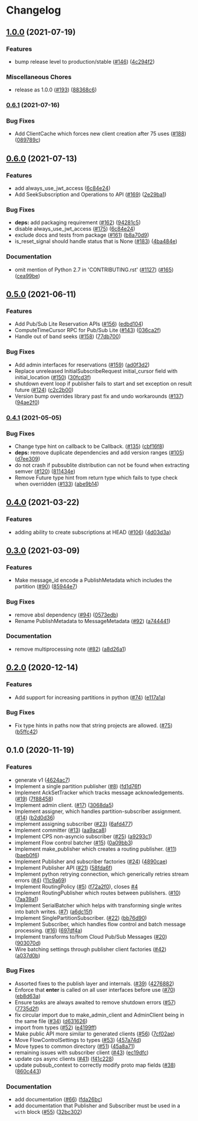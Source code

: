 # Changelog

## [1.0.0](https://www.github.com/googleapis/python-pubsublite/compare/v0.6.1...v1.0.0) (2021-07-19)


### Features

* bump release level to production/stable ([#146](https://www.github.com/googleapis/python-pubsublite/issues/146)) ([4c294f2](https://www.github.com/googleapis/python-pubsublite/commit/4c294f262d882bcf7adc8ca96a1cbb8268fd39d5))


### Miscellaneous Chores

* release as 1.0.0 ([#193](https://www.github.com/googleapis/python-pubsublite/issues/193)) ([88368c6](https://www.github.com/googleapis/python-pubsublite/commit/88368c6826525ee74fe63efc89dda3acb670c130))

### [0.6.1](https://www.github.com/googleapis/python-pubsublite/compare/v0.6.0...v0.6.1) (2021-07-16)


### Bug Fixes

* Add ClientCache which forces new client creation after 75 uses ([#188](https://www.github.com/googleapis/python-pubsublite/issues/188)) ([089789c](https://www.github.com/googleapis/python-pubsublite/commit/089789c54e876615157ec7e05b79000fc93e2dd9))

## [0.6.0](https://www.github.com/googleapis/python-pubsublite/compare/v0.5.0...v0.6.0) (2021-07-13)


### Features

* add always_use_jwt_access ([6c84e24](https://www.github.com/googleapis/python-pubsublite/commit/6c84e24ce6e3e0c50f2807c2e98db47fe0424715))
* Add SeekSubscription and Operations to API ([#169](https://www.github.com/googleapis/python-pubsublite/issues/169)) ([2e29ba1](https://www.github.com/googleapis/python-pubsublite/commit/2e29ba1f39f299acf97e543db355bf8ebfcdf121))


### Bug Fixes

* **deps:** add packaging requirement ([#162](https://www.github.com/googleapis/python-pubsublite/issues/162)) ([94281c5](https://www.github.com/googleapis/python-pubsublite/commit/94281c5b925b550c0e0905e3f53ec9d23c45b499))
* disable always_use_jwt_access ([#175](https://www.github.com/googleapis/python-pubsublite/issues/175)) ([6c84e24](https://www.github.com/googleapis/python-pubsublite/commit/6c84e24ce6e3e0c50f2807c2e98db47fe0424715))
* exclude docs and tests from package ([#161](https://www.github.com/googleapis/python-pubsublite/issues/161)) ([b8a70d9](https://www.github.com/googleapis/python-pubsublite/commit/b8a70d9bafca7d62351404421c465e9dfc466420))
* is_reset_signal should handle status that is None ([#183](https://www.github.com/googleapis/python-pubsublite/issues/183)) ([4ba484e](https://www.github.com/googleapis/python-pubsublite/commit/4ba484e1c5f8ff458a4ad462167f8907b44ebe28))


### Documentation

* omit mention of Python 2.7 in 'CONTRIBUTING.rst' ([#1127](https://www.github.com/googleapis/python-pubsublite/issues/1127)) ([#165](https://www.github.com/googleapis/python-pubsublite/issues/165)) ([cea99be](https://www.github.com/googleapis/python-pubsublite/commit/cea99be19a5415796eaddf7f51ca4bcd4af9f75f))

## [0.5.0](https://www.github.com/googleapis/python-pubsublite/compare/v0.4.1...v0.5.0) (2021-06-11)


### Features

* Add Pub/Sub Lite Reservation APIs ([#156](https://www.github.com/googleapis/python-pubsublite/issues/156)) ([edbd104](https://www.github.com/googleapis/python-pubsublite/commit/edbd1046e38c14fcce8f4c20822eb124b026d925))
* ComputeTimeCursor RPC for Pub/Sub Lite ([#143](https://www.github.com/googleapis/python-pubsublite/issues/143)) ([036ca2f](https://www.github.com/googleapis/python-pubsublite/commit/036ca2f1a93f9892262c3ac833b10c8345dddeb6))
* Handle out of band seeks ([#158](https://www.github.com/googleapis/python-pubsublite/issues/158)) ([77db700](https://www.github.com/googleapis/python-pubsublite/commit/77db700ad966f0743d1b16897a9423d38dc5099a))


### Bug Fixes

* Add admin interfaces for reservations ([#159](https://www.github.com/googleapis/python-pubsublite/issues/159)) ([ad0f3d2](https://www.github.com/googleapis/python-pubsublite/commit/ad0f3d298ec9979ff558c2bb7fc73b53638db2ac))
* Replace unreleased InitialSubscribeRequest initial_cursor field with initial_location ([#150](https://www.github.com/googleapis/python-pubsublite/issues/150)) ([30fcd3f](https://www.github.com/googleapis/python-pubsublite/commit/30fcd3f6712bf02bc6eb2cce5729751d77e89d8b))
* shutdown event loop if publisher fails to start and set exception on result future ([#124](https://www.github.com/googleapis/python-pubsublite/issues/124)) ([c2c2b00](https://www.github.com/googleapis/python-pubsublite/commit/c2c2b00f0141af6f6d26ff095431de547deab96d))
* Version bump overrides library past fix and undo workarounds ([#137](https://www.github.com/googleapis/python-pubsublite/issues/137)) ([94ae2f0](https://www.github.com/googleapis/python-pubsublite/commit/94ae2f04a85f94b6cffa2241d68068c292157c56))

### [0.4.1](https://www.github.com/googleapis/python-pubsublite/compare/v0.4.0...v0.4.1) (2021-05-05)


### Bug Fixes

* Change type hint on callback to be Callback. ([#135](https://www.github.com/googleapis/python-pubsublite/issues/135)) ([cbf16f8](https://www.github.com/googleapis/python-pubsublite/commit/cbf16f8c1737f1986ff1976e2bc5b2509b974389))
* **deps:** remove duplicate dependencies and add version ranges ([#105](https://www.github.com/googleapis/python-pubsublite/issues/105)) ([d7ee309](https://www.github.com/googleapis/python-pubsublite/commit/d7ee309b2578e375783256df7954d67d238f3ea6))
* do not crash if pubsublite distribution can not be found when extracting semver ([#120](https://www.github.com/googleapis/python-pubsublite/issues/120)) ([811434e](https://www.github.com/googleapis/python-pubsublite/commit/811434ea700e437c28cd97490db7a6f8edc5f47d))
* Remove Future type hint from return type which fails to type check when overridden ([#133](https://www.github.com/googleapis/python-pubsublite/issues/133)) ([abe9b14](https://www.github.com/googleapis/python-pubsublite/commit/abe9b147e1673708bf581fe92d9bf7cef26c7429))

## [0.4.0](https://www.github.com/googleapis/python-pubsublite/compare/v0.3.0...v0.4.0) (2021-03-22)


### Features

* adding ability to create subscriptions at HEAD ([#106](https://www.github.com/googleapis/python-pubsublite/issues/106)) ([4d03d3a](https://www.github.com/googleapis/python-pubsublite/commit/4d03d3a8ae8089fea87f5acd02a170697fa136fc))

## [0.3.0](https://www.github.com/googleapis/python-pubsublite/compare/v0.2.0...v0.3.0) (2021-03-09)


### Features

* Make message_id encode a PublishMetadata which includes the partition ([#90](https://www.github.com/googleapis/python-pubsublite/issues/90)) ([85944e7](https://www.github.com/googleapis/python-pubsublite/commit/85944e786908d0dd240b6c099cfd969045eecbd3))


### Bug Fixes

* remove absl dependency ([#94](https://www.github.com/googleapis/python-pubsublite/issues/94)) ([0573edb](https://www.github.com/googleapis/python-pubsublite/commit/0573edbefdf2612b2006b51829d1fd8fa636de3c))
* Rename PublishMetadata to MessageMetadata ([#92](https://www.github.com/googleapis/python-pubsublite/issues/92)) ([a744441](https://www.github.com/googleapis/python-pubsublite/commit/a7444418d1e2822bcaee0da3aa036c6a14cf8a6e))


### Documentation

* remove multiprocessing note ([#82](https://www.github.com/googleapis/python-pubsublite/issues/82)) ([a8d26a1](https://www.github.com/googleapis/python-pubsublite/commit/a8d26a11db301d7dc7a97ff7f7405d82bcf0a910))

## [0.2.0](https://www.github.com/googleapis/python-pubsublite/compare/v0.1.0...v0.2.0) (2020-12-14)


### Features

* Add support for increasing partitions in python ([#74](https://www.github.com/googleapis/python-pubsublite/issues/74)) ([e117a1a](https://www.github.com/googleapis/python-pubsublite/commit/e117a1aab8abe70f5b867395e3349053c7592aa7))


### Bug Fixes

* Fix type hints in paths now that string projects are allowed. ([#75](https://www.github.com/googleapis/python-pubsublite/issues/75)) ([b5ffc42](https://www.github.com/googleapis/python-pubsublite/commit/b5ffc423685596a309a7cee63f92c80ad5d74f07))

## 0.1.0 (2020-11-19)


### Features

* generate v1 ([4624ac7](https://www.github.com/googleapis/python-pubsublite/commit/4624ac7f6fb3fed3795222afce068c9b3de9be0f))
* Implement a single partition publisher ([#8](https://www.github.com/googleapis/python-pubsublite/issues/8)) ([fd1d76f](https://www.github.com/googleapis/python-pubsublite/commit/fd1d76fd4147b499be225b2085dbfe4b114f288d))
* Implement AckSetTracker which tracks message acknowledgements. ([#19](https://www.github.com/googleapis/python-pubsublite/issues/19)) ([7f88458](https://www.github.com/googleapis/python-pubsublite/commit/7f88458a5d1b97065eb725edaa1aa60a1c467fcc))
* Implement admin client. ([#17](https://www.github.com/googleapis/python-pubsublite/issues/17)) ([3068da5](https://www.github.com/googleapis/python-pubsublite/commit/3068da54f78de7e9c0e5a14b328c290f446bac82))
* Implement assigner, which handles partition-subscriber assignment. ([#14](https://www.github.com/googleapis/python-pubsublite/issues/14)) ([b2d0d36](https://www.github.com/googleapis/python-pubsublite/commit/b2d0d36ee08249caa7a1d7f16aa7eb3bdb454cd0))
* implement assigning subscriber ([#23](https://www.github.com/googleapis/python-pubsublite/issues/23)) ([6afd477](https://www.github.com/googleapis/python-pubsublite/commit/6afd477e2f17cc534b8bf8a2f4fc30cca951e248))
* Implement committer ([#13](https://www.github.com/googleapis/python-pubsublite/issues/13)) ([aa9aca8](https://www.github.com/googleapis/python-pubsublite/commit/aa9aca83f7a02fc92a87ec49c4d050e6e3137d15))
* Implement CPS non-asyncio subscriber ([#25](https://www.github.com/googleapis/python-pubsublite/issues/25)) ([a9293c1](https://www.github.com/googleapis/python-pubsublite/commit/a9293c14303e0fa045a15af3e8dde99260cabece))
* implement Flow control batcher ([#15](https://www.github.com/googleapis/python-pubsublite/issues/15)) ([0a09bb3](https://www.github.com/googleapis/python-pubsublite/commit/0a09bb3170f06532d5e5d8e1b5f8f3fddd516f98))
* Implement make_publisher which creates a routing publisher. ([#11](https://www.github.com/googleapis/python-pubsublite/issues/11)) ([baeb0f6](https://www.github.com/googleapis/python-pubsublite/commit/baeb0f6b5bf6032ad7d5ad9af523afe0ff72c235))
* Implement Publisher and subscriber factories ([#24](https://www.github.com/googleapis/python-pubsublite/issues/24)) ([4890cae](https://www.github.com/googleapis/python-pubsublite/commit/4890cae26a8e8dae222ef2e24c169b67f7987295))
* Implement Publisher API ([#21](https://www.github.com/googleapis/python-pubsublite/issues/21)) ([58fda6f](https://www.github.com/googleapis/python-pubsublite/commit/58fda6fb7041cd05b7ac6fb8915e1588d2200651))
* Implement python retrying connection, which generically retries stream errors ([#4](https://www.github.com/googleapis/python-pubsublite/issues/4)) ([11c9a69](https://www.github.com/googleapis/python-pubsublite/commit/11c9a690abbc648a57b801458f6193d02d5262d2))
* Implement RoutingPolicy ([#5](https://www.github.com/googleapis/python-pubsublite/issues/5)) ([f72a2f0](https://www.github.com/googleapis/python-pubsublite/commit/f72a2f0b8452b4598ae901073cfc06ca017079fe)), closes [#4](https://www.github.com/googleapis/python-pubsublite/issues/4)
* Implement RoutingPublisher which routes between publishers. ([#10](https://www.github.com/googleapis/python-pubsublite/issues/10)) ([7aa39a1](https://www.github.com/googleapis/python-pubsublite/commit/7aa39a13d557d1fa50c0573e2bf7c1f9107885b2))
* Implement SerialBatcher which helps with transforming single writes into batch writes. ([#7](https://www.github.com/googleapis/python-pubsublite/issues/7)) ([a6dc15f](https://www.github.com/googleapis/python-pubsublite/commit/a6dc15fb654a21374daecbfc1d24e72d555f4f8a))
* Implement SinglePartitionSubscriber. ([#22](https://www.github.com/googleapis/python-pubsublite/issues/22)) ([bb76d90](https://www.github.com/googleapis/python-pubsublite/commit/bb76d90ca9de7704c8bfee968af222b34d5b0306))
* Implement Subscriber, which handles flow control and batch message processing. ([#16](https://www.github.com/googleapis/python-pubsublite/issues/16)) ([697df4a](https://www.github.com/googleapis/python-pubsublite/commit/697df4a604c5b03378fbb9327f4f041c2d1949ce))
* Implement transforms to/from Cloud Pub/Sub Messages ([#20](https://www.github.com/googleapis/python-pubsublite/issues/20)) ([903070d](https://www.github.com/googleapis/python-pubsublite/commit/903070df3f57220745cf1588287a3ad6de21a046))
* Wire batching settings through publisher client factories ([#42](https://www.github.com/googleapis/python-pubsublite/issues/42)) ([a037d0b](https://www.github.com/googleapis/python-pubsublite/commit/a037d0b8073724aea144bf08c1bd78080df6f0d9))


### Bug Fixes

* Assorted fixes to the publish layer and internals. ([#39](https://www.github.com/googleapis/python-pubsublite/issues/39)) ([4276882](https://www.github.com/googleapis/python-pubsublite/commit/4276882d3fa81ddd5476ace630c2b6ee2221fdfc))
* Enforce that __enter__ is called on all user interfaces before use ([#70](https://www.github.com/googleapis/python-pubsublite/issues/70)) ([eb8d63a](https://www.github.com/googleapis/python-pubsublite/commit/eb8d63ad5bfc8ef54b724dfe81ec5e84ac8d60cd))
* Ensure tasks are always awaited to remove shutdown errors ([#57](https://www.github.com/googleapis/python-pubsublite/issues/57)) ([7735d2f](https://www.github.com/googleapis/python-pubsublite/commit/7735d2fa4132c08afd76b599b3b6e8b4960c5d20))
* fix circular import due to make_admin_client and AdminClient being in the same file ([#34](https://www.github.com/googleapis/python-pubsublite/issues/34)) ([d631626](https://www.github.com/googleapis/python-pubsublite/commit/d6316263c727669a41e61c49c72f3549aec9942a))
* import from types ([#52](https://www.github.com/googleapis/python-pubsublite/issues/52)) ([e4199ff](https://www.github.com/googleapis/python-pubsublite/commit/e4199ff294c69df0a94c8afb807a9ab5374d6cbf))
* Make public API more similar to generated clients ([#56](https://www.github.com/googleapis/python-pubsublite/issues/56)) ([7cf02ae](https://www.github.com/googleapis/python-pubsublite/commit/7cf02aee1f36aa3657bab80bdd702dd4dc53a34e))
* Move FlowControlSettings to types ([#53](https://www.github.com/googleapis/python-pubsublite/issues/53)) ([457a74d](https://www.github.com/googleapis/python-pubsublite/commit/457a74d68ba62f8311838f7db9c6bc0179b51a2c))
* Move types to common directory ([#51](https://www.github.com/googleapis/python-pubsublite/issues/51)) ([45a8a71](https://www.github.com/googleapis/python-pubsublite/commit/45a8a714fb1ed8722466336651b2d860da9febf4))
* remaining issues with subscriber client ([#43](https://www.github.com/googleapis/python-pubsublite/issues/43)) ([ec19dfc](https://www.github.com/googleapis/python-pubsublite/commit/ec19dfc8192b9c85e28b7ae025792c226789528a))
* update cps async clients ([#41](https://www.github.com/googleapis/python-pubsublite/issues/41)) ([f41c228](https://www.github.com/googleapis/python-pubsublite/commit/f41c22841748b66af6429b7c61ba3186faa11102))
* update pubsub_context to correctly modify proto map fields ([#38](https://www.github.com/googleapis/python-pubsublite/issues/38)) ([860c443](https://www.github.com/googleapis/python-pubsublite/commit/860c443fe99dbb932dfdc946620423aa4357109c))


### Documentation

* add documentation ([#66](https://www.github.com/googleapis/python-pubsublite/issues/66)) ([fda26bc](https://www.github.com/googleapis/python-pubsublite/commit/fda26bcb2cbf91edb6061884d18a7401ad2c72cd))
* add documentation that Publisher and Subscriber must be used in a `with` block ([#55](https://www.github.com/googleapis/python-pubsublite/issues/55)) ([32bc302](https://www.github.com/googleapis/python-pubsublite/commit/32bc302cabe988ebe7b1ce8fe186dacf9a096e5a))
